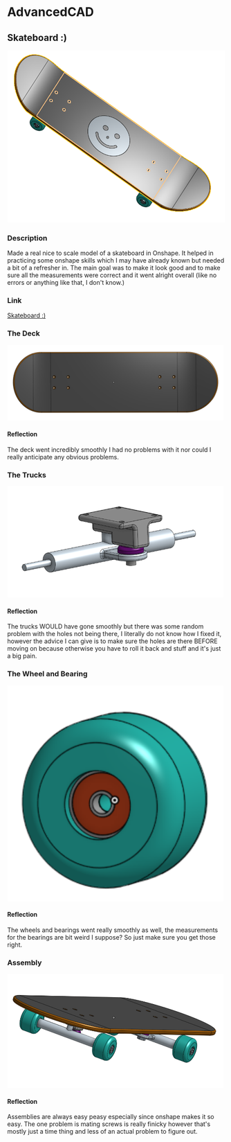 # AdvancedCAD

## Skateboard :)
![Skateboard :)](https://github.com/inovotn04/AdvancedCAD/blob/main/Images/Skateboard.png?raw=true)

### Description
Made a real nice to scale model of a skateboard in Onshape. It helped in practicing some onshape skills which I may have already known but needed a bit of a refresher in. The main goal was to make it look good and to make sure all the measurements were correct and it went alright overall (like no errors or anything like that, I don't know.)

### Link
[Skateboard :)](https://cvilleschools.onshape.com/documents/7101b0ae21cf2c3408e82262/w/627eb570c47ef1134c3f0e7a/e/ea5916481316ccc3d8594f33?renderMode=0&uiState=61701fa1b5044d58e2fe7d55)

### The Deck

<img src="Images/decksc.png" alt="Deck :)" width="500">

#### Reflection
The deck went incredibly smoothly I had no problems with it nor could I really anticipate any obvious problems.

### The Trucks 

<img src="Images/truckssc.png" alt="Trucks :)" width="500">

#### Reflection
The trucks WOULD have gone smoothly but there was some random problem with the holes not being there, I literally do not know how I fixed it, however the advice I can give is to make sure the holes are there BEFORE moving on because otherwise you have to roll it back and stuff and it's just a big pain.

### The Wheel and Bearing

<img src="Images/wheelsc.png" alt="Wheel :)" width="500">

#### Reflection
The wheels and bearings went really smoothly as well, the measurements for the bearings are bit weird I suppose? So just make sure you get those right.

### Assembly

<img src="Images/assemblysc.png" alt="Assembly :)" width="500">

#### Reflection

Assemblies are always easy peasy especially since onshape makes it so easy. The one problem is mating screws is really finicky however that's mostly just a time thing and less of an actual problem to figure out.
